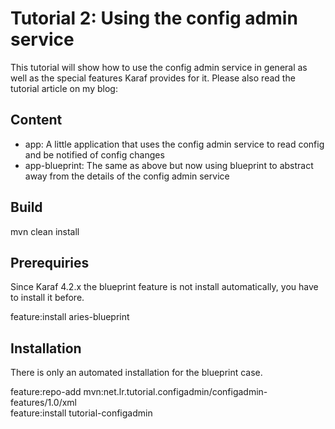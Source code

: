 # Tutorial 2: Using the config admin service

This tutorial will show how to use the config admin service in general as well as the special features Karaf provides for it.
Please also read the tutorial article on my blog:


## Content

- app: A little application that uses the config admin service to read config and be notified of config changes
- app-blueprint: The same as above but now using blueprint to abstract away from the details of the config admin service

## Build

mvn clean install

## Prerequiries
Since Karaf 4.2.x the blueprint feature is not install automatically, you have to install it before.  

feature:install aries-blueprint

## Installation

There is only an automated installation for the blueprint case.

feature:repo-add mvn:net.lr.tutorial.configadmin/configadmin-features/1.0/xml  
feature:install  tutorial-configadmin
